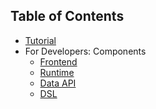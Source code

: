 ## Table of Contents

* [Tutorial][tutorial]
* For Developers: Components
   * [Frontend][frontend]
   * [Runtime][runtime]
   * [Data API][data_api]
   * [DSL][adding-new-language-feature]

[tutorial]: ./Tutorial.md
[data_api]: ./Data-API.md
[data_set_api]: ./Data-Set-API.md
[data_catalog_api]: ./Data-Catalog-API.md
[frontend]: ./Front-End.md
[ml_catalog_api]: ./Machine-Learning-Catalog-API.md
[runtime]: ./Runtime-Server.md
[adding-new-language-feature]: ./docs/DSL/development/how-to-add-a-new-language-concept.md
